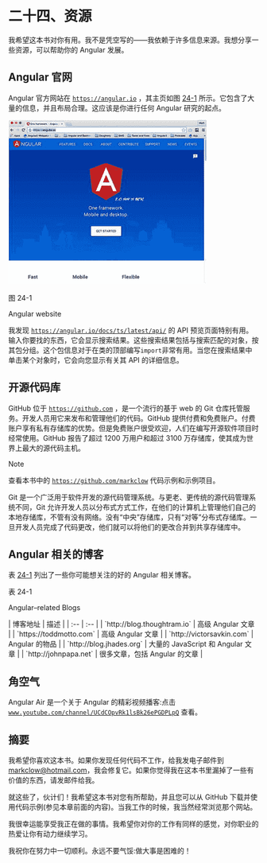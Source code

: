 # 二十四、资源

我希望这本书对你有用。我不是凭空写的——我依赖于许多信息来源。我想分享一些资源，可以帮助你的 Angular 发展。

## Angular 官网

Angular 官方网站在 [`https://angular.io`](https://angular.io) ，其主页如图 [24-1](#Fig1) 所示。它包含了大量的信息，并且布局合理。这应该是你进行任何 Angular 研究的起点。

![A458962_1_En_24_Fig1_HTML.jpg](img/A458962_1_En_24_Fig1_HTML.jpg)

图 24-1

Angular website

我发现 [`https://angular.io/docs/ts/latest/api/`](https://angular.io/docs/ts/latest/api/) 的 API 预览页面特别有用。输入你要找的东西，它会显示搜索结果。这些搜索结果包括与搜索匹配的对象，按其包分组。这个包信息对于在类的顶部编写`import`非常有用。当您在搜索结果中单击某个对象时，它会向您显示有关其 API 的详细信息。

## 开源代码库

GitHub 位于 [`https://github.com`](https://github.com) ，是一个流行的基于 web 的 Git 仓库托管服务。开发人员用它来发布和管理他们的代码。GitHub 提供付费和免费账户。付费账户享有私有存储库的优势。但是免费账户很受欢迎，人们在编写开源软件项目时经常使用。GitHub 报告了超过 1200 万用户和超过 3100 万存储库，使其成为世界上最大的源代码主机。

Note

查看本书中的 [`https://github.com/markclow`](https://github.com/markclow) 代码示例和示例项目。

Git 是一个广泛用于软件开发的源代码管理系统。与更老、更传统的源代码管理系统不同，Git 允许开发人员以分布式方式工作，在他们的计算机上管理他们自己的本地存储库，不管有没有网络。没有“中央”存储库，只有“对等”分布式存储库。一旦开发人员完成了代码更改，他们就可以将他们的更改合并到共享存储库中。

## Angular 相关的博客

表 [24-1](#Tab1) 列出了一些你可能想关注的好的 Angular 相关博客。

表 24-1

Angular–related Blogs

<colgroup><col align="left"> <col align="left"></colgroup> 
| 博客地址 | 描述 |
| :-- | :-- |
| `http://blog.thoughtram.io` | 高级 Angular 文章 |
| `https://toddmotto.com` | 高级 Angular 文章 |
| `http://victorsavkin.com` | Angular 的物品 |
| `http://blog.jhades.org` | 大量的 JavaScript 和 Angular 文章 |
| `http://johnpapa.net` | 很多文章，包括 Angular 的文章 |

## 角空气

Angular Air 是一个关于 Angular 的精彩视频播客:点击 [`www.youtube.com/channel/UCdCOpvRk1lsBk26ePGDPLpQ`](http://www.youtube.com/channel/UCdCOpvRk1lsBk26ePGDPLpQ) 查看。

## 摘要

我希望你喜欢这本书。如果你发现任何代码不工作，给我发电子邮件到 markclow@hotmail.com，我会修复它。如果你觉得我在这本书里漏掉了一些有价值的东西，请发邮件给我。

就这些了，伙计们！我希望这本书对您有所帮助，并且您可以从 GitHub 下载并使用代码示例(参见本章前面的内容)。当我工作的时候，我当然经常浏览那个网站。

我很幸运能享受我正在做的事情。我希望你对你的工作有同样的感觉，对你职业的热爱让你有动力继续学习。

我祝你在努力中一切顺利。永远不要气馁:做大事是困难的！